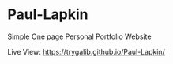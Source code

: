# Paul-Lapkin

Simple One page Personal Portfolio Website

Live View: https://trygalib.github.io/Paul-Lapkin/
